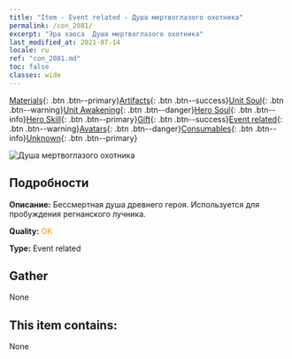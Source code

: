 ```yaml
---
title: "Item - Event related - Душа мертвоглазого охотника"
permalink: /con_2081/
excerpt: "Эра хаоса  Душа мертвоглазого охотника"
last_modified_at: 2021-07-14
locale: ru
ref: "con_2081.md"
toc: false
classes: wide
---
```

 [Materials](/ItemsRU/){: .btn .btn--primary}[Artifacts](/ItemsRU/Artifacts/){: .btn .btn--success}[Unit Soul](/ItemsRU/UnitSoul/){: .btn .btn--warning}[Unit Awakening](/ItemsRU/UnitAwakening/){: .btn .btn--danger}[Hero Soul](/ItemsRU/HeroSoul/){: .btn .btn--info}[Hero Skill](/ItemsRU/HeroSkill/){: .btn .btn--primary}[Gift](/ItemsRU/Gift/){: .btn .btn--success}[Event related](/ItemsRU/Events/){: .btn .btn--warning}[Avatars](/ItemsRU/Avatars/){: .btn .btn--danger}[Consumables](/ItemsRU/Consumables/){: .btn .btn--info}[Unknown](/ItemsRU/Unknown/){: .btn .btn--primary}

 ![Душа мертвоглазого охотника](/images/t/juexing_9902.png)

## Подробности
 **Описание:** Бессмертная душа древнего героя. Используется для пробуждения регнанского лучника.

 **Quality:** <span style="color: #FF8C00">OK</span>

 **Type:** Event related

## Gather

  None

## This item contains:

  None

